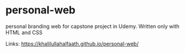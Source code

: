 # personal-web
personal branding web for capstone project in Udemy. Written only with HTML and CSS

Links:
https://khalilullahalfaath.github.io/personal-web/
